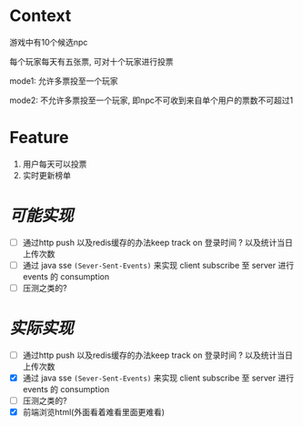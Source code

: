 # Context

游戏中有10个候选npc

每个玩家每天有五张票, 可对十个玩家进行投票

mode1: 允许多票投至一个玩家

mode2: 不允许多票投至一个玩家, 即npc不可收到来自单个用户的票数不可超过1

# Feature

1. 用户每天可以投票
2. 实时更新榜单

# ***可能实现***

- [ ] 通过http push 以及redis缓存的办法keep track on 登录时间 ? 以及统计当日上传次数
- [ ] 通过 java sse `(Sever-Sent-Events)` 来实现 client subscribe 至 server 进行 events 的 consumption
- [ ] 压测之类的?

# ***实际实现***

- [ ] 通过http push 以及redis缓存的办法keep track on 登录时间 ? 以及统计当日上传次数
- [x] 通过 java sse `(Sever-Sent-Events)` 来实现 client subscribe 至 server 进行 events 的 consumption
- [ ] 压测之类的?
- [x] 前端浏览html(外面看着难看里面更难看)